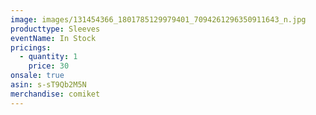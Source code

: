 ```yaml
---
image: images/131454366_1801785129979401_7094261296350911643_n.jpg
producttype: Sleeves
eventName: In Stock
pricings:
  - quantity: 1
    price: 30
onsale: true
asin: s-sT9Qb2M5N
merchandise: comiket
---
```

